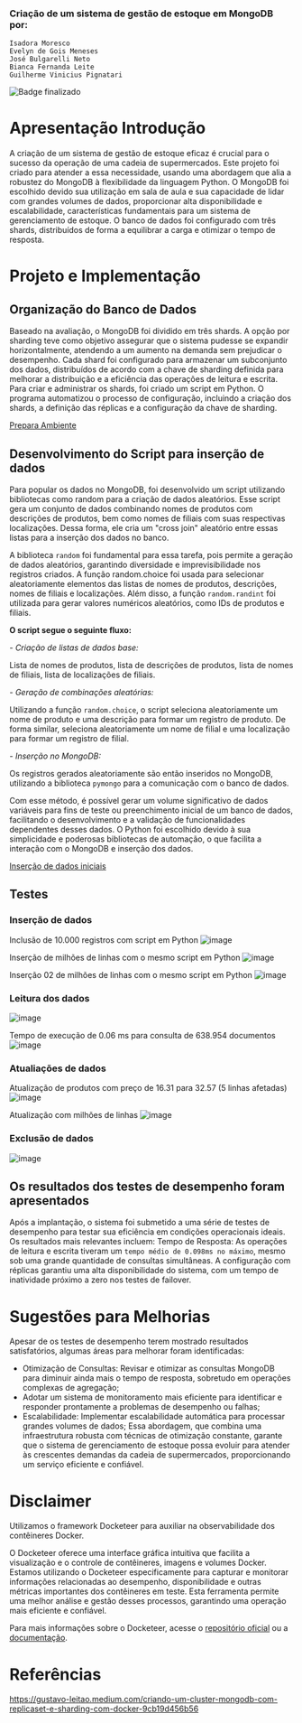 ### Criação de um sistema de gestão de estoque em MongoDB por:
    Isadora Moresco
    Evelyn de Gois Meneses
    José Bulgarelli Neto
    Bianca Fernanda Leite 
    Guilherme Vinicius Pignatari

![Badge finalizado](http://img.shields.io/static/v1?label=STATUS&message=%20FINALIZADO&color=GREEN&style=for-the-badge)    

# Apresentação Introdução
  A criação de um sistema de gestão de estoque eficaz é crucial para o sucesso da operação de uma cadeia de supermercados. Este projeto foi criado para atender a essa necessidade, usando uma abordagem que alia a robustez do MongoDB à flexibilidade da linguagem Python. O MongoDB foi escolhido devido sua utilização em sala de aula e sua capacidade de lidar com grandes volumes de dados, proporcionar alta disponibilidade e escalabilidade, características fundamentais para um sistema de gerenciamento de estoque. O banco de dados foi configurado com três shards, distribuídos de forma a equilibrar a carga e otimizar o tempo de resposta.

# Projeto e Implementação

## Organização do Banco de Dados
Baseado na avaliação, o MongoDB foi dividido em três shards. A opção por sharding teve como objetivo assegurar que o sistema pudesse se expandir horizontalmente, atendendo a um aumento na demanda sem prejudicar o desempenho. Cada shard foi configurado para armazenar um subconjunto dos dados, distribuídos de acordo com a chave de sharding definida para melhorar a distribuição e a eficiência das operações de leitura e escrita.
Para criar e administrar os shards, foi criado um script em Python. O programa automatizou o processo de configuração, incluindo a criação dos shards, a definição das réplicas e a configuração da chave de sharding. 

[Prepara Ambiente](https://github.com/isamoresco25/Trabalho_MongoDB/blob/main/PreparaAmbiente.ipynb)

## Desenvolvimento do Script para inserção de dados
Para popular os dados no MongoDB, foi desenvolvido um script utilizando bibliotecas como random para a criação de dados aleatórios. Esse script gera um conjunto de dados combinando nomes de produtos com descrições de produtos, bem como nomes de filiais com suas respectivas localizações. Dessa forma, ele cria um "cross join" aleatório entre essas listas para a inserção dos dados no banco.

A biblioteca `random` foi fundamental para essa tarefa, pois permite a geração de dados aleatórios, garantindo diversidade e imprevisibilidade nos registros criados. A função random.choice foi usada para selecionar aleatoriamente elementos das listas de nomes de produtos, descrições, nomes de filiais e localizações. Além disso, a função `random.randint` foi utilizada para gerar valores numéricos aleatórios, como IDs de produtos e filiais.

**O script segue o seguinte fluxo:**

_- Criação de listas de dados base:_

Lista de nomes de produtos, lista de descrições de produtos, lista de nomes de filiais, lista de localizações de filiais.
  
_- Geração de combinações aleatórias:_

Utilizando a função `random.choice`, o script seleciona aleatoriamente um nome de produto e uma descrição para formar um registro de produto. De forma similar, seleciona aleatoriamente um nome de filial e uma localização para formar um registro de filial.
  
_- Inserção no MongoDB:_

Os registros gerados aleatoriamente são então inseridos no MongoDB, utilizando a biblioteca `pymongo` para a comunicação com o banco de dados.
  
Com esse método, é possível gerar um volume significativo de dados variáveis para fins de teste ou preenchimento inicial de um banco de dados, facilitando o desenvolvimento e a validação de funcionalidades dependentes desses dados.
O Python foi escolhido devido à sua simplicidade e poderosas bibliotecas de automação, o que facilita a interação com o MongoDB e inserção dos dados.

[Inserção de dados iniciais](https://github.com/isamoresco25/Trabalho_MongoDB/blob/main/carregar_produtos.py)

## Testes

### Inserção de dados
Inclusão de 10.000 registros com script em Python
![image](https://github.com/isamoresco25/Trabalho_MongoDB/assets/33660095/fe947aa9-605d-40cb-81bb-769fdd326c01)

Inserção de milhões de linhas com o mesmo script em Python
![image](https://github.com/isamoresco25/Trabalho_MongoDB/assets/33660095/ceb7073c-f101-4bda-8b2a-82958a0f2f8e)

Inserção 02 de milhões de linhas com o mesmo script em Python
![image](https://github.com/isamoresco25/Trabalho_MongoDB/assets/33660095/0e173a57-eb83-4d10-90b2-9c07fcd6e175)

### Leitura dos dados
![image](https://github.com/isamoresco25/Trabalho_MongoDB/assets/33660095/946a7e2a-7c9f-4f0b-ae97-e9ac826987f0)

Tempo de execução de 0.06 ms para consulta de 638.954 documentos
![image](https://github.com/isamoresco25/Trabalho_MongoDB/assets/33660095/31c45973-2dc4-499b-ba2b-902916870652)

### Atualiações de dados
Atualização de produtos com preço de 16.31 para 32.57 (5 linhas afetadas)
![image](https://github.com/isamoresco25/Trabalho_MongoDB/assets/33660095/093fbf8a-455c-4934-aa6a-21fe1f09b0a0)

Atualização com milhões de linhas
![image](https://github.com/isamoresco25/Trabalho_MongoDB/assets/33660095/71631f0b-7c45-4790-97d2-8c5d4d8ba8d4)

### Exclusão de dados
![image](https://github.com/isamoresco25/Trabalho_MongoDB/assets/33660095/5280e451-e248-4a1b-abe1-4b30fb8a7e33)


## Os resultados dos testes de desempenho foram apresentados
Após a implantação, o sistema foi submetido a uma série de testes de desempenho para testar sua eficiência em condições operacionais ideais. Os resultados mais relevantes incluem:
Tempo de Resposta: As operações de leitura e escrita tiveram um `tempo médio de 0.098ms no máximo`, mesmo sob uma grande quantidade de consultas simultâneas.
A configuração com réplicas garantiu uma alta disponibilidade do sistema, com um tempo de inatividade próximo a zero nos testes de failover.

# Sugestões para Melhorias
Apesar de os testes de desempenho terem mostrado resultados satisfatórios, algumas áreas para melhorar foram identificadas:
- Otimização de Consultas: Revisar e otimizar as consultas MongoDB para diminuir ainda mais o tempo de resposta, sobretudo em operações complexas de agregação;
- Adotar um sistema de monitoramento mais eficiente para identificar e responder prontamente a problemas de desempenho ou falhas;
- Escalabilidade: Implementar escalabilidade automática para processar grandes volumes de dados;
Essa abordagem, que combina uma infraestrutura robusta com técnicas de otimização constante, garante que o sistema de gerenciamento de estoque possa evoluir para atender às crescentes demandas da cadeia de supermercados, proporcionando um serviço eficiente e confiável.

# Disclaimer
Utilizamos o framework Docketeer para auxiliar na observabilidade dos contêineres Docker. 

O Docketeer oferece uma interface gráfica intuitiva que facilita a visualização e o controle de contêineres, imagens e volumes Docker. Estamos utilizando o Docketeer especificamente para capturar e monitorar informações relacionadas ao desempenho, disponibilidade e outras métricas importantes dos contêineres em teste. Esta ferramenta permite uma melhor análise e gestão desses processos, garantindo uma operação mais eficiente e confiável.

Para mais informações sobre o Docketeer, acesse o [repositório oficial](https://github.com/open-source-labs/Docketeer-Extension) ou a [documentação](https://docketeer.io/).

# Referências
https://gustavo-leitao.medium.com/criando-um-cluster-mongodb-com-replicaset-e-sharding-com-docker-9cb19d456b56

